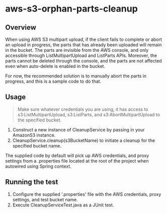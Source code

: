 # aws-s3-orphan-parts-cleanup

## Overview

When using AWS S3 multipart upload, if the client fails to complete or abort an upload in progress, the parts that has already been uploaded will remain in the bucket. The parts are invisible from the AWS console, and only accessible through ListMultipartUpload and ListParts APIs. Moreover, the parts cannot be deleted through the console, and the parts are not affected even when auto-delete is enabled in the bucket.

For now, the recommended solution is to manually abort the parts in progress, and this is a sample code to do that.

## Usage

> Make sure whatever credentials you are using, it has access to s3:ListMultipartUpload, s3:ListParts, and s3:AbortMultipartUpload to the specified bucket.

1. Construct a new instance of CleanupService by passing in your AmazonS3 instance.
2. CleanupService.cleanup(s3BucketName) to initiate a cleanup for the specified bucket name.

The supplied code by default will pick up AWS credentials, and proxy settings from a .properties file located at the root of the project when autowired using Spring context.

## Running the test

1. Configure the supplied '.properties' file with the AWS credentials, proxy settings, and test bucket name.
2. Execute CleanupServiceTest.java as a JUnit test.